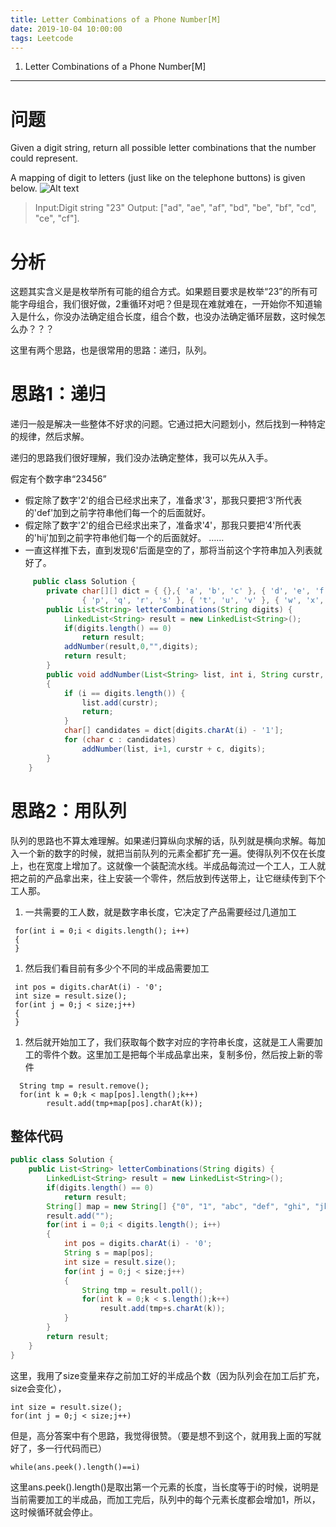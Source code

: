 ```yaml
---
title: Letter Combinations of a Phone Number[M]
date: 2019-10-04 10:00:00
tags: Leetcode
---
```


1. Letter Combinations of a Phone Number[M]

------

# 问题

Given a digit string, return all possible letter combinations that the number could represent.

A mapping of digit to letters (just like on the telephone buttons) is given below.
![Alt text](C:/Users/Administrator/Desktop/leetbook-master/%E6%95%B0%E7%BB%84/017.%20Letter%20Combinations%20of%20a%20Phone%20Number%5BM%5D/1461570562032.png)

> Input:Digit string "23"
> Output: ["ad", "ae", "af", "bd", "be", "bf", "cd", "ce", "cf"].

# 分析

这题其实含义是是枚举所有可能的组合方式。如果题目要求是枚举“23”的所有可能字母组合，我们很好做，2重循环对吧？但是现在难就难在，一开始你不知道输入是什么，你没办法确定组合长度，组合个数，也没办法确定循环层数，这时候怎么办？？？

这里有两个思路，也是很常用的思路：递归，队列。

# 思路1：递归

递归一般是解决一些整体不好求的问题。它通过把大问题划小，然后找到一种特定的规律，然后求解。

递归的思路我们很好理解，我们没办法确定整体，我可以先从入手。

假定有个数字串“23456”

- 假定除了数字'2'的组合已经求出来了，准备求'3'，那我只要把‘3'所代表的'def'加到之前字符串他们每一个的后面就好。
- 假定除了数字'2'的组合已经求出来了，准备求'4'，那我只要把‘4'所代表的'hij'加到之前字符串他们每一个的后面就好。
  ……
- 一直这样推下去，直到发现6'后面是空的了，那将当前这个字符串加入列表就好了。

```java
     public class Solution {
        private char[][] dict = { {},{ 'a', 'b', 'c' }, { 'd', 'e', 'f' }, { 'g', 'h', 'i' }, { 'j', 'k', 'l' }, { 'm', 'n', 'o' },
                { 'p', 'q', 'r', 's' }, { 't', 'u', 'v' }, { 'w', 'x', 'y', 'z' } };
        public List<String> letterCombinations(String digits) {
            LinkedList<String> result = new LinkedList<String>();
            if(digits.length() == 0)
                return result;
            addNumber(result,0,"",digits);
            return result;
        }
        public void addNumber(List<String> list, int i, String curstr, String digits) 
        {
            if (i == digits.length()) {
                list.add(curstr);
                return;
            }
            char[] candidates = dict[digits.charAt(i) - '1'];
            for (char c : candidates)
                addNumber(list, i+1, curstr + c, digits);
        }
    }
```

# 思路2：用队列

队列的思路也不算太难理解。如果递归算纵向求解的话，队列就是横向求解。每加入一个新的数字的时候，就把当前队列的元素全都扩充一遍。使得队列不仅在长度上，也在宽度上增加了。这就像一个装配流水线。半成品每流过一个工人，工人就把之前的产品拿出来，往上安装一个零件，然后放到传送带上，让它继续传到下个工人那。

1. 一共需要的工人数，就是数字串长度，它决定了产品需要经过几道加工

```
 for(int i = 0;i < digits.length(); i++)
 {
 }
```

1. 然后我们看目前有多少个不同的半成品需要加工

```
 int pos = digits.charAt(i) - '0';
 int size = result.size();
 for(int j = 0;j < size;j++)
 {
 }
```

1. 然后就开始加工了，我们获取每个数字对应的字符串长度，这就是工人需要加工的零件个数。这里加工是把每个半成品拿出来，复制多份，然后按上新的零件

```
  String tmp = result.remove();
  for(int k = 0;k < map[pos].length();k++)
	    result.add(tmp+map[pos].charAt(k));
```

## 整体代码

```java
public class Solution {
    public List<String> letterCombinations(String digits) {
        LinkedList<String> result = new LinkedList<String>();
        if(digits.length() == 0)
            return result;
        String[] map = new String[] {"0", "1", "abc", "def", "ghi", "jkl", "mno", "pqrs", "tuv", "wxyz"};
        result.add("");
        for(int i = 0;i < digits.length(); i++)
        {
            int pos = digits.charAt(i) - '0';
            String s = map[pos];
            int size = result.size();
            for(int j = 0;j < size;j++)
            {
                String tmp = result.poll();
                for(int k = 0;k < s.length();k++)
                    result.add(tmp+s.charAt(k));
            }
        }
        return result;
    }
}
```

这里，我用了size变量来存之前加工好的半成品个数（因为队列会在加工后扩充，size会变化），

```
int size = result.size();
for(int j = 0;j < size;j++)
```

但是，高分答案中有个思路，我觉得很赞。（要是想不到这个，就用我上面的写就好了，多一行代码而已）

```
while(ans.peek().length()==i)
```

这里ans.peek().length()是取出第一个元素的长度，当长度等于i的时候，说明是当前需要加工的半成品，而加工完后，队列中的每个元素长度都会增加1，所以，这时候循环就会停止。

